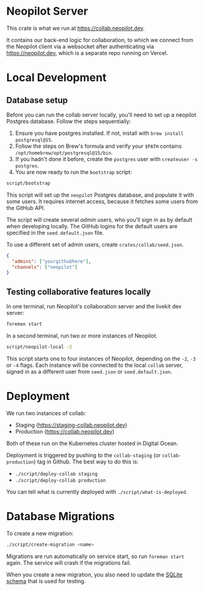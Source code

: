 # Neopilot Server

This crate is what we run at https://collab.neopilot.dev.

It contains our back-end logic for collaboration, to which we connect from the Neopilot client via a websocket after authenticating via https://neopilot.dev, which is a separate repo running on Vercel.

# Local Development

## Database setup

Before you can run the collab server locally, you'll need to set up a neopilot Postgres database. Follow the steps sequentially:

1. Ensure you have postgres installed. If not, install with `brew install postgresql@15`.
2. Follow the steps on Brew's formula and verify your `$PATH` contains `/opt/homebrew/opt/postgresql@15/bin`.
3. If you hadn't done it before, create the `postgres` user with `createuser -s postgres`.
4. You are now ready to run the `bootstrap` script:

```sh
script/bootstrap
```

This script will set up the `neopilot` Postgres database, and populate it with some users. It requires internet access, because it fetches some users from the GitHub API.

The script will create several _admin_ users, who you'll sign in as by default when developing locally. The GitHub logins for the default users are specified in the `seed.default.json` file.

To use a different set of admin users, create `crates/collab/seed.json`.

```json
{
  "admins": ["yourgithubhere"],
  "channels": ["neopilot"]
}
```

## Testing collaborative features locally

In one terminal, run Neopilot's collaboration server and the livekit dev server:

```sh
foreman start
```

In a second terminal, run two or more instances of Neopilot.

```sh
script/neopilot-local -2
```

This script starts one to four instances of Neopilot, depending on the `-2`, `-3` or `-4` flags. Each instance will be connected to the local `collab` server, signed in as a different user from `seed.json` or `seed.default.json`.

# Deployment

We run two instances of collab:

- Staging (https://staging-collab.neopilot.dev)
- Production (https://collab.neopilot.dev)

Both of these run on the Kubernetes cluster hosted in Digital Ocean.

Deployment is triggered by pushing to the `collab-staging` (or `collab-production`) tag in Github. The best way to do this is:

- `./script/deploy-collab staging`
- `./script/deploy-collab production`

You can tell what is currently deployed with `./script/what-is-deployed`.

# Database Migrations

To create a new migration:

```sh
./script/create-migration <name>
```

Migrations are run automatically on service start, so run `foreman start` again. The service will crash if the migrations fail.

When you create a new migration, you also need to update the [SQLite schema](./migrations.sqlite/20221109000000_test_schema.sql) that is used for testing.
